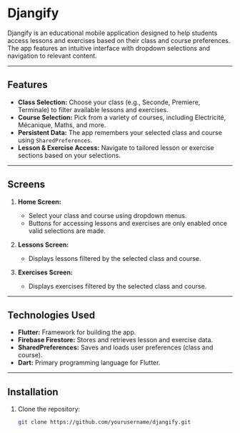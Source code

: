# Djangify

Djangify is an educational mobile application designed to help students access lessons and exercises based on their class and course preferences. The app features an intuitive interface with dropdown selections and navigation to relevant content.

---

## Features

- **Class Selection:** Choose your class (e.g., Seconde, Premiere, Terminale) to filter available lessons and exercises.
- **Course Selection:** Pick from a variety of courses, including Electricité, Mécanique, Maths, and more.
- **Persistent Data:** The app remembers your selected class and course using `SharedPreferences`.
- **Lesson & Exercise Access:** Navigate to tailored lesson or exercise sections based on your selections.

---

## Screens

1. **Home Screen:**
   - Select your class and course using dropdown menus.
   - Buttons for accessing lessons and exercises are only enabled once valid selections are made.

2. **Lessons Screen:**
   - Displays lessons filtered by the selected class and course.

3. **Exercises Screen:**
   - Displays exercises filtered by the selected class and course.

---

## Technologies Used

- **Flutter:** Framework for building the app.
- **Firebase Firestore:** Stores and retrieves lesson and exercise data.
- **SharedPreferences:** Saves and loads user preferences (class and course).
- **Dart:** Primary programming language for Flutter.

---

## Installation

1. Clone the repository:
   ```bash
   git clone https://github.com/yourusername/djangify.git
